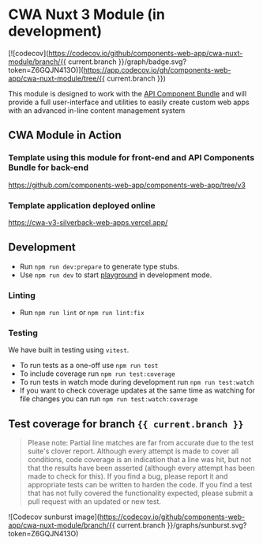 # CWA Nuxt 3 Module (in development)

[![codecov](https://codecov.io/github/components-web-app/cwa-nuxt-module/branch/{{ current.branch }}/graph/badge.svg?token=Z6GQJN413O)](https://app.codecov.io/gh/components-web-app/cwa-nuxt-module/tree/{{ current.branch }})

This module is designed to work with the [API Component Bundle](https://github.com/components-web-app/api-components-bundle) and will provide a full user-interface and utilities to easily create custom web apps with an advanced in-line content management system

## CWA Module in Action

### Template using this module for front-end and API Components Bundle for back-end
https://github.com/components-web-app/components-web-app/tree/v3

### Template application deployed online
https://cwa-v3-silverback-web-apps.vercel.app/

## Development

- Run `npm run dev:prepare` to generate type stubs.
- Use `npm run dev` to start [playground](./playground) in development mode.

### Linting

- Run `npm run lint` or `npm run lint:fix`

### Testing

We have built in testing using `vitest`.

- To run tests as a one-off use `npm run test`
- To include coverage run `npm run test:coverage`
- To run tests in watch mode during development run `npm run test:watch`
- If you want to check coverage updates at the same time as watching for file changes you can run `npm run test:watch:coverage`

## Test coverage for branch `{{ current.branch }}`

> Please note: Partial line matches are far from accurate due to the test suite's clover report. Although every attempt is made to cover all conditions, code coverage is an indication that a line was hit, but not that the results have been asserted (although every attempt has been made to check for this). If you find a bug, please report it and appropriate tests can be written to harden the code. If you find a test that has not fully covered the functionality expected, please submit a pull request with an updated or new test.

![Codecov sunburst image](https://codecov.io/github/components-web-app/cwa-nuxt-module/branch/{{ current.branch }}/graphs/sunburst.svg?token=Z6GQJN413O)
